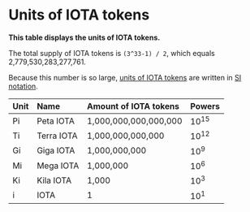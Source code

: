 # Units of IOTA tokens

**This table displays the units of IOTA tokens.**

The total supply of IOTA tokens is `(3^33-1) / 2`, which equals 2,779,530,283,277,761.

Because this number is so large, [units of IOTA tokens](references/units-of-iota-tokens.md) are written in [SI notation](https://en.wikipedia.org/wiki/Metric_prefix).

| Unit | Name       | Amount of IOTA tokens              | Powers          |
| :---- | :---------- | :--------------------- | :--------------- |
| Pi   | Peta IOTA  | 1,000,000,000,000,000 | 10<sup>15</sup> |
| Ti   | Terra IOTA | 1,000,000,000,000     | 10<sup>12</sup> |
| Gi   | Giga IOTA  | 1,000,000,000         | 10<sup>9</sup>  |
| Mi   | Mega IOTA  | 1,000,000             | 10<sup>6</sup>  |
| Ki   | Kila IOTA  | 1,000                 | 10<sup>3</sup>  |
| i    | IOTA       | 1                     | 10<sup>1</sup>  |